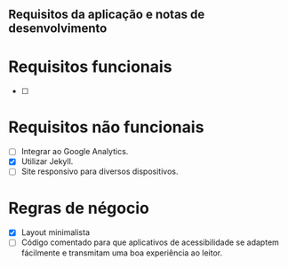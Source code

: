 ## Requisitos da aplicação e notas de desenvolvimento

# Requisitos funcionais
- [ ] 

# Requisitos não funcionais
- [ ] Integrar ao Google Analytics.
- [x] Utilizar Jekyll.
- [ ] Site responsivo para diversos dispositivos.

# Regras de négocio
- [x] Layout minimalista
- [ ] Código comentado para que aplicativos de acessibilidade se adaptem fácilmente e transmitam uma boa experiência ao leitor.
